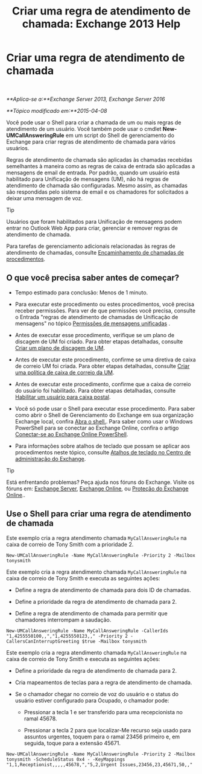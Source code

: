 ﻿---
title: 'Criar uma regra de atendimento de chamada: Exchange 2013 Help'
TOCTitle: Criar uma regra de atendimento de chamada
ms:assetid: 0976f8f2-3449-44f1-b0d1-20c91622e827
ms:mtpsurl: https://technet.microsoft.com/pt-br/library/JJ898495(v=EXCHG.150)
ms:contentKeyID: 51407832
ms.date: 05/22/2018
mtps_version: v=EXCHG.150
ms.translationtype: MT
---

# Criar uma regra de atendimento de chamada

 

_**Aplica-se a:**Exchange Server 2013, Exchange Server 2016_

_**Tópico modificado em:**2015-04-08_

Você pode usar o Shell para criar a chamada de um ou mais regras de atendimento de um usuário. Você também pode usar o cmdlet **New-UMCallAnsweringRule** em um script do Shell de gerenciamento do Exchange para criar regras de atendimento de chamada para vários usuários.

Regras de atendimento de chamada são aplicadas às chamadas recebidas semelhantes à maneira como as regras de caixa de entrada são aplicadas a mensagens de email de entrada. Por padrão, quando um usuário está habilitado para Unificação de mensagens (UM), não há regras de atendimento de chamada são configuradas. Mesmo assim, as chamadas são respondidas pelo sistema de email e os chamadores for solicitados a deixar uma mensagem de voz.


> [!TIP]
> Usuários que foram habilitados para Unificação de mensagens podem entrar no Outlook Web App para criar, gerenciar e remover regras de atendimento de chamada.



Para tarefas de gerenciamento adicionais relacionadas às regras de atendimento de chamadas, consulte [Encaminhamento de chamadas de procedimentos](forwarding-calls-procedures-exchange-2013-help.md).

## O que você precisa saber antes de começar?

  - Tempo estimado para conclusão: Menos de 1 minuto.

  - Para executar este procedimento ou estes procedimentos, você precisa receber permissões. Para ver de que permissões você precisa, consulte o Entrada "regras de atendimento de chamadas de Unificação de mensagens" no tópico [Permissões de mensagens unificadas](unified-messaging-permissions-exchange-2013-help.md) .

  - Antes de executar esse procedimento, verifique se um plano de discagem de UM foi criado. Para obter etapas detalhadas, consulte [Criar um plano de discagem de UM](create-a-um-dial-plan-exchange-2013-help.md).

  - Antes de executar este procedimento, confirme se uma diretiva de caixa de correio UM foi criada. Para obter etapas detalhadas, consulte [Criar uma política de caixa de correio da UM](create-a-um-mailbox-policy-exchange-2013-help.md).

  - Antes de executar este procedimento, confirme que a caixa de correio do usuário foi habilitado. Para obter etapas detalhadas, consulte [Habilitar um usuário para caixa postal](enable-a-user-for-voice-mail-exchange-2013-help.md).

  - Você só pode usar o Shell para executar esse procedimento. Para saber como abrir o Shell de Gerenciamento do Exchange em sua organização Exchange local, confira [Abra o shell.](https://technet.microsoft.com/pt-br/library/dd638134\(v=exchg.150\)). Para saber como usar o Windows PowerShell para se conectar ao Exchange Online, confira o artigo [Conectar-se ao Exchange Online PowerShell](https://go.microsoft.com/fwlink/p/?linkid=396554).

  - Para informações sobre atalhos de teclado que possam se aplicar aos procedimentos neste tópico, consulte [Atalhos de teclado no Centro de administração do Exchange](keyboard-shortcuts-in-the-exchange-admin-center-exchange-online-protection-help.md).


> [!TIP]
> Está enfrentando problemas? Peça ajuda nos fóruns do Exchange. Visite os fóruns em: <A href="https://go.microsoft.com/fwlink/p/?linkid=60612">Exchange Server</A>, <A href="https://go.microsoft.com/fwlink/p/?linkid=267542">Exchange Online</A>, ou <A href="https://go.microsoft.com/fwlink/p/?linkid=285351">Proteção do Exchange Online</A>..



## Use o Shell para criar uma regra de atendimento de chamada

Este exemplo cria a regra atendimento chamada `MyCallAnsweringRule` na caixa de correio de Tony Smith com a prioridade 2.

    New-UMCallAnsweringRule -Name MyCallAnsweringRule -Priority 2 -Mailbox tonysmith

Este exemplo cria a regra atendimento chamada `MyCallAnsweringRule` na caixa de correio de Tony Smith e executa as seguintes ações:

  - Define a regra de atendimento de chamada para dois ID de chamadas.

  - Define a prioridade da regra de atendimento de chamada para 2.

  - Define a regra de atendimento de chamada para permitir que chamadores interrompam a saudação.

<!-- end list -->

    New-UMCallAnsweringRule -Name MyCallAnsweringRule -CallerIds "1,4255550100,,","1,4255550123,," -Priority 2 -CallersCanInterruptGreeting $true -Mailbox tonysmith

Este exemplo cria a regra atendimento chamada `MyCallAnsweringRule` na caixa de correio de Tony Smith e executa as seguintes ações:

  -  Define a prioridade da regra de atendimento de chamada para 2.

  -  Cria mapeamentos de teclas para a regra de atendimento de chamada.

  -  Se o chamador chegar no correio de voz do usuário e o status do usuário estiver configurado para Ocupado, o chamador pode:
    
      - Pressionar a tecla 1 e ser transferido para uma recepcionista no ramal 45678.
    
      - Pressionar a tecla 2 para que localizar-Me recurso seja usado para assuntos urgentes, toquem para o ramal 23456 primeiro e, em seguida, toque para a extensão 45671.

<!-- end list -->

    New-UMCallAnsweringRule -Name MyCallAnsweringRule -Priority 2 -Mailbox tonysmith -ScheduleStatus 0x4 - -KeyMappings "1,1,Receptionist,,,,,45678,","5,2,Urgent Issues,23456,23,45671,50,,"


